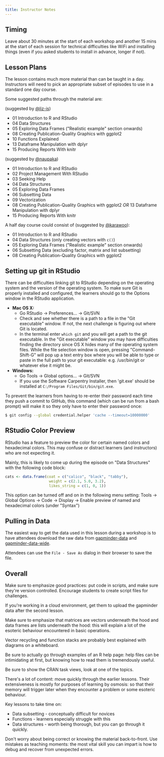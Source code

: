 ```yaml
---
title: Instructor Notes
---
```


## Timing

Leave about 30 minutes at the start of each workshop and another 15 mins
at the start of each session for technical difficulties like WiFi and
installing things (even if you asked students to install in advance, longer if
not).

## Lesson Plans

The lesson contains much more material than can be taught in a day.
Instructors will need to pick an appropriate subset of episodes to use
in a standard one day course.

Some suggested paths through the material are:

(suggested by [@liz-is](https://github.com/swcarpentry/r-novice-gapminder/issues/104#issuecomment-276529213))

- 01 Introduction to R and RStudio
- 04 Data Structures
- 05 Exploring Data Frames ("Realistic example" section onwards)
- 08 Creating Publication-Quality Graphics with ggplot2
- 10 Functions Explained
- 13 Dataframe Manipulation with dplyr
- 15 Producing Reports With knitr

(suggested by [@naupaka](https://github.com/swcarpentry/r-novice-gapminder/issues/104#issuecomment-312547509))

- 01 Introduction to R and RStudio
- 02 Project Management With RStudio
- 03 Seeking Help
- 04 Data Structures
- 05 Exploring Data Frames
- 06 Subsetting Data
- 09 Vectorization
- 08 Creating Publication-Quality Graphics with ggplot2 *OR*
  13 Dataframe Manipulation with dplyr
- 15 Producing Reports With knitr

A half day course could consist of (suggested by [@karawoo](https://github.com/swcarpentry/r-novice-gapminder/issues/104#issuecomment-277599864)):

- 01 Introduction to R and RStudio
- 04 Data Structures (only creating vectors with `c()`)
- 05 Exploring Data Frames ("Realistic example" section onwards)
- 06 Subsetting Data (excluding factor, matrix and list subsetting)
- 08 Creating Publication-Quality Graphics with ggplot2

## Setting up git in RStudio

There can be difficulties linking git to RStudio depending on the
operating system and the version of the operating system. To make sure
Git is properly installed and configured, the learners should go to
the Options window in the RStudio application.

- **Mac OS X:**
  - Go RStudio -> Preferences... -> Git/SVN
  - Check and see whether there is a path to a file in the "Git executable" window. If not, the next challenge is figuring out where Git is located.
  - In the terminal enter `which git` and you will get a path to the git executable. In the "Git executable" window you may have difficulties finding the directory since OS X hides many of the operating system files. While the file selection window is open, pressing "Command-Shift-G" will pop up a text entry box where you will be able to type or paste in the full path to your git executable: e.g. /usr/bin/git or whatever else it might be.
- **Windows:**
  - Go Tools -> Global options... -> Git/SVN
  - If you use the Software Carpentry Installer, then 'git.exe' should be installed at `C:/Program Files/Git/bin/git.exe`.

To prevent the learners from having to re-enter their password each time they push a commit to GitHub, this command (which can be run from a bash prompt) will make it so they only have to enter their password once:

```bash
$ git config --global credential.helper 'cache --timeout=10000000'
```

## RStudio Color Preview

RStudio has a feature to preview the color for certain named colors and hexadecimal colors. This may confuse or distract learners (and instructors) who are not expecting it.

Mainly, this is likely to come up during the episode on "Data Structures" with the following code block:

```r
cats <- data.frame(coat = c("calico", "black", "tabby"),
                    weight = c(2.1, 5.0, 3.2),
                    likes_string = c(1, 0, 1))
```

This option can be turned off and on in the following menu setting:
Tools -> Global Options -> Code -> Display -> Enable preview of named and hexadecimal colors (under "Syntax") 

## Pulling in Data

The easiest way to get the data used in this lesson during a workshop is to have
attendees download the raw data from [gapminder-data] and
[gapminder-data-wide].

Attendees can use the `File - Save As` dialog in their browser to save the file.

## Overall

Make sure to emphasize good practices: put code in scripts, and make
sure they're version controlled. Encourage students to create script
files for challenges.

If you're working in a cloud environment, get them to upload the
gapminder data after the second lesson.

Make sure to emphasize that matrices are vectors underneath the hood
and data frames are lists underneath the hood: this will explain a
lot of the esoteric behaviour encountered in basic operations.

Vector recycling and function stacks are probably best explained
with diagrams on a whiteboard.

Be sure to actually go through examples of an R help page: help files
can be intimidating at first, but knowing how to read them is tremendously
useful.

Be sure to show the CRAN task views, look at one of the topics.

There's a lot of content: move quickly through the earlier lessons. Their
extensiveness is mostly for purposes of learning by osmosis: so that their
memory will trigger later when they encounter a problem or some esoteric behaviour.

Key lessons to take time on:

- Data subsetting - conceptually difficult for novices
- Functions - learners especially struggle with this
- Data structures - worth being thorough, but you can go through it quickly.

Don't worry about being correct or knowing the material back-to-front. Use
mistakes as teaching moments: the most vital skill you can impart is how to
debug and recover from unexpected errors.

[gapminder-data]: data/gapminder_data.csv
[gapminder-data-wide]: data/gapminder_wide.csv



